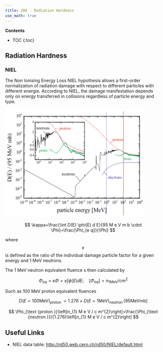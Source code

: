 ```yaml
---
title: 206 - Radiation Hardness
use_math: true  
---
```



**Contents**
* TOC
{:toc}


## Radiation Hardness 

### NIEL

The Non Ionising Energy Loss NIEL hypothesis allows a first-order normalization
of radiation damage with respect to different particles with different energie.
According to NIEL, the damage manifestation depends only on energy
transferred in collisions regardless of particle energy and type.


<img src="/images/NIEL.png" width="450"/>



$$
\kappa=\frac{\int D(E) \phi(E) d E}{95 M e V m b \cdot \Phi}=\frac{\Phi_{e q}}{\Phi}
$$

where $$\kappa$$ is defined as the ratio of the individual damage particle factor for a given energy and 1 MeV neutrons.

The 1 MeV neutron equivalent fluence s then calculated by

$$
\Phi_{e q}=\kappa \Phi=\kappa \int \phi(E) d E ; \quad\left[\Phi_{e q}\right]=n_{1 \mathrm{MeV}} / \mathrm{cm}^{2}
$$

Such as 100 MeV proton equivalent fluences 

$$
D(E=100 \mathrm{MeV})_{\text {proton }}=1.276 \times D(E=1 \mathrm{MeV})_{\text {neutron }}[95 \mathrm{MeV} \mathrm{mb}]
$$

$$
\Phi_{\text {proton }}\left[n_{1} M e V / c m^{2}\right]=\frac{\Phi_{\text {neutron }}}{1.276}\left[n_{1} M e V / c m^{2}\right]
$$



## Useful Links
- NIEL data table: http://rd50.web.cern.ch/rd50/NIEL/default.html



